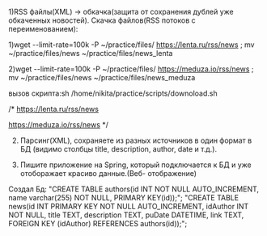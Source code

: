 1)RSS файлы(XML) -> обкачка(защита от сохранения дублей уже обкаченных новостей).
Скачка файлов(RSS потоков с переименованием):

   1)wget --limit-rate=100k -P ~/practice/files/ https://lenta.ru/rss/news ; mv ~/practice/files/news ~/practice/files/news_lenta

   2)wget --limit-rate=100k -P ~/practice/files/ https://meduza.io/rss/news ; mv ~/practice/files/news ~/practice/files/news_meduza

вызов скрипта:sh /home/nikita/practice/scripts/downoload.sh


/*
https://lenta.ru/rss/news

https://meduza.io/rss/news
*/


2) Парсинг(XML), сохраняете из разных источников в один формат в БД (видимо столбцы title, description, author, date и т.д.).

3) Пишите приложение на Spring, который подключается к БД и уже отоборажает красиво данные.(Веб- отображение)



Создал Бд:
"CREATE TABLE authors(id INT NOT NULL AUTO_INCREMENT, name varchar(255) NOT NULL, PRIMARY KEY(id));";
"CREATE TABLE news(id INT PRIMARY KEY NOT NULL AUTO_INCREMENT, idAuthor INT NOT NULL, title TEXT, description TEXT, puDate DATETIME, link TEXT, FOREIGN KEY (idAuthor)  REFERENCES authors(id));";

